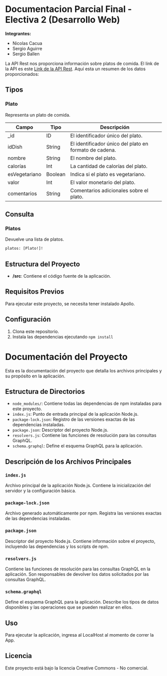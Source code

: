 # Documentacion Parcial Final - Electiva 2 (Desarrollo Web)

**Integrantes:**
- Nicolas Cacua
- Sergio Aguirre
- Sergio Ballen

La API Rest nos proporciona información sobre platos de comida. El link de la API es este [Link de la API Rest](https://api-dishes.vercel.app/). Aquí esta un resumen de los datos proporcionados:

## Tipos

### Plato
Representa un plato de comida.

| Campo         | Tipo      | Descripción                              |
|---------------|-----------|------------------------------------------|
| \_id          | ID        | El identificador único del plato.        |
| idDish        | String    | El identificador único del plato en formato de cadena. |
| nombre        | String    | El nombre del plato.                     |
| calorías      | Int       | La cantidad de calorías del plato.       |
| esVegetariano | Boolean   | Indica si el plato es vegetariano.       |
| valor         | Int       | El valor monetario del plato.            |
| comentarios   | String    | Comentarios adicionales sobre el plato.  |

## Consulta

### Platos
Devuelve una lista de platos.

```graphql
platos: [Plato!]!
```

## Estructura del Proyecto
- **/src**: Contiene el código fuente de la aplicación.
  
## Requisitos Previos
Para ejecutar este proyecto, se necesita tener instalado Apollo.

## Configuración
1. Clona este repositorio.
2. Instala las dependencias ejecutando `npm install`

# Documentación del Proyecto

Esta es la documentación del proyecto que detalla los archivos principales y su propósito en la aplicación.

## Estructura de Directorios

- `node_modules/`: Contiene todas las dependencias de npm instaladas para este proyecto.
- `index.js`: Punto de entrada principal de la aplicación Node.js.
- `package-lock.json`: Registro de las versiones exactas de las dependencias instaladas.
- `package.json`: Descriptor del proyecto Node.js.
- `resolvers.js`: Contiene las funciones de resolución para las consultas GraphQL.
- `schema.graphql`: Define el esquema GraphQL para la aplicación.

## Descripción de los Archivos Principales

### `index.js`

Archivo principal de la aplicación Node.js. Contiene la inicialización del servidor y la configuración básica.

### `package-lock.json`

Archivo generado automáticamente por npm. Registra las versiones exactas de las dependencias instaladas.

### `package.json`

Descriptor del proyecto Node.js. Contiene información sobre el proyecto, incluyendo las dependencias y los scripts de npm.

### `resolvers.js`

Contiene las funciones de resolución para las consultas GraphQL en la aplicación. Son responsables de devolver los datos solicitados por las consultas GraphQL.

### `schema.graphql`

Define el esquema GraphQL para la aplicación. Describe los tipos de datos disponibles y las operaciones que se pueden realizar en ellos.

## Uso
Para ejecutar la aplicación, ingresa al LocalHost al momento de correr la App.

## Licencia
Este proyecto está bajo la licencia Creative Commons - No comercial. 
